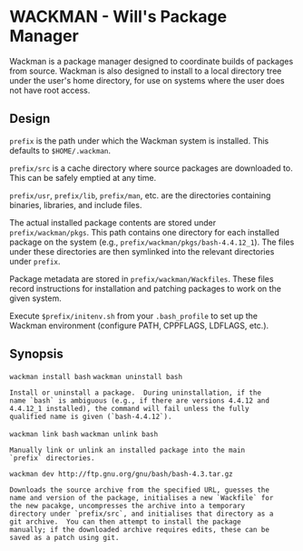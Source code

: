# WACKMAN - Will's Package Manager

Wackman is a package manager designed to coordinate builds of packages
from source.  Wackman is also designed to install to a local directory
tree under the user's home directory, for use on systems where the
user does not have root access.

## Design

`prefix` is the path under which the Wackman system is installed.
This defaults to `$HOME/.wackman`.

`prefix/src` is a cache directory where source packages are downloaded
to.  This can be safely emptied at any time.

`prefix/usr`, `prefix/lib`, `prefix/man`, etc. are the directories
containing binaries, libraries, and include files.

The actual installed package contents are stored under
`prefix/wackman/pkgs`.  This path contains one directory for each
installed package on the system (e.g.,
`prefix/wackman/pkgs/bash-4.4.12_1`).  The files under these
directories are then symlinked into the relevant directories under
`prefix`.

Package metadata are stored in `prefix/wackman/Wackfiles`.  These
files record instructions for installation and patching packages to
work on the given system.

Execute `$prefix/initenv.sh` from your `.bash_profile` to set up the
Wackman environment (configure PATH, CPPFLAGS, LDFLAGS, etc.).

## Synopsis

`wackman install bash`
`wackman uninstall bash`

    Install or uninstall a package.  During uninstallation, if the
    name `bash` is ambiguous (e.g., if there are versions 4.4.12 and
    4.4.12_1 installed), the command will fail unless the fully
    qualified name is given (`bash-4.4.12`).

`wackman link bash`
`wackman unlink bash`

    Manually link or unlink an installed package into the main
    `prefix` directories.
    
`wackman dev http://ftp.gnu.org/gnu/bash/bash-4.3.tar.gz`

    Downloads the source archive from the specified URL, guesses the
    name and version of the package, initialises a new `Wackfile` for
    the new pacakge, uncompresses the archive into a temporary
    directory under `prefix/src`, and initialises that directory as a
    git archive.  You can then attempt to install the package
    manually; if the downloaded archive requires edits, these can be
    saved as a patch using git.
